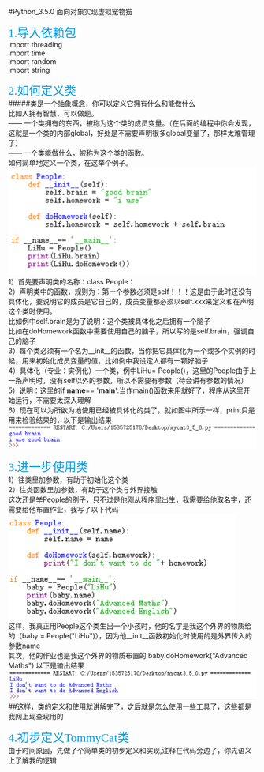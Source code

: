 #Python_3.5.0 面向对象实现虚拟宠物猫

<font color=#0099dd size=5 face="黑体">1.导入依赖包</font><br>
 import threading<br>
 import time<br>
 import random<br>
 import string<br>

<font color=#0099dd size=5 face="黑体">2.如何定义类</font><br>
#####类是一个抽象概念，你可以定义它拥有什么和能做什么<br>
比如人拥有智慧，可以做题。<br>
—— 一个类拥有的东西，被称为这个类的成员变量。（在后面的编程中你会发现，这就是一个类的内部global，好处是不需要声明很多global变量了，那样太难管理了）<br>
—— 一个类能做什么，被称为这个类的函数。<br>
如何简单地定义一个类，在这举个例子。<br>
![图一](1.png)<br>
1）首先要声明类的名称：class People：<br>
2）声明类中的函数，规则为：第一个参数必须是self！！！这是由于此时还没有具体化，要说明它的成员是它自己的，成员变量都必须以self.xxx来定义和在声明这个类时使用。<br>
比如例中self.brain是为了说明：这个类被具体化之后拥有一个脑子<br>
比如在doHomework函数中需要使用自己的脑子，所以写的是self.brain，强调自己的脑子<br>
3）每个类必须有一个名为__init__的函数，当你把它具体化为一个或多个实例的时候，用来初始化成员变量的值。比如例中我设定人都有一颗好脑子<br>
4）具体化（专业：实例化）一个类，例中LiHu= People()，这里的People由于上一条声明时，没有self以外的参数，所以不需要有参数（待会讲有参数的情况）<br>
5）说明：这里的if __name__== '__main__':当作main()函数来用就好了，程序从这里开始运行，不需要太深入理解<br>
6）现在可以为所欲为地使用已经被具体化的类了，就如图中所示一样，print只是用来检验结果的，以下是输出结果<br>
![图二](2.png)<br>

<font color=#0099dd size=5 face="黑体">3.进一步使用类</font><br>
1）往类里加参数，有助于初始化这个类<br>
2）往类函数里加参数，有助于这个类与外界接触<br>
这次还是举People的例子，只不过是他刚从程序里出生，我需要给他取名字，还需要给他布置作业，我写了以下代码
![图二](3.png)<br>
这样，我真正用People这个类生出一个小孩时，他的名字是我这个外界的物质给的（baby = People("LiHu")），因为他__init__函数初始化时使用的是外界传入的参数name<br>
其次，他的作业也是我这个外界的物质布置的 baby.doHomework("Advanced Maths")
以下是输出结果
![图二](4.png)<br>
##这样，类的定义和使用就讲解完了，之后就是怎么使用一些工具了，这些都是我网上现查现用的

<font color=#0099dd size=5 face="黑体">4.初步定义TommyCat类</font><br>
由于时间原因，先做了个简单类的初步定义和实现,注释在代码旁边了，你先语义上了解我的逻辑<br>
